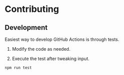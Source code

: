 # Contributing

## Development

Easiest way to develop GitHub Actions is through tests.

1. Modify the code as needed.

2. Execute the test after tweaking input.

```
npm run test
```
